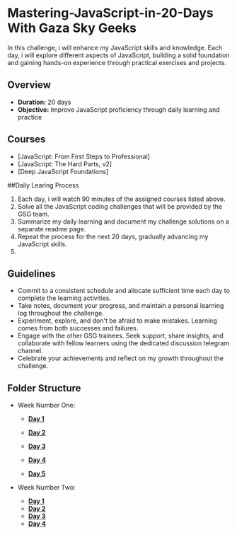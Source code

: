 # Mastering-JavaScript-in-20-Days With Gaza Sky Geeks
In this challenge, i will enhance my JavaScript skills and knowledge. Each day, i will explore different aspects of JavaScript, building a solid foundation and gaining hands-on experience through practical exercises and projects.

## Overview
- **Duration:** 20 days
- **Objective:** Improve JavaScript proficiency through daily learning and practice

## Courses
- [JavaScript: From First Steps to Professional]
- [JavaScript: The Hard Parts, v2]
- [Deep JavaScript Foundations]



##Daily Learing Process
1. Each day, i will watch 90 minutes of the assigned courses listed above.
2. Solve all the JavaScript coding challenges that will be provided by the GSG team.
3. Summarize my daily learning and document my challenge solutions on a separate readme page.
4. Repeat the process for the next 20 days, gradually advancing my JavaScript skills.
5. 


## Guidelines
- Commit to a consistent schedule and allocate sufficient time each day to complete the learning activities.
- Take notes, document your progress, and maintain a personal learning log throughout the challenge.
- Experiment, explore, and don't be afraid to make mistakes. Learning comes from both successes and failures.
- Engage with the other GSG trainees. Seek support, share insights, and collaborate with fellow learners using the dedicated discussion telegram channel.
- Celebrate your achievements and reflect on my growth throughout the challenge.
  
## Folder Structure
+ Week Number One: 
  -  [**Day 1**](https://github.com/Mohammad-taradeh/Mastering-JavaScript-in-20-Days/blob/main/Day1.md)
  -  [**Day 2**](https://github.com/Mohammad-taradeh/Mastering-JavaScript-in-20-Days/blob/main/Day2.md)
  -  [**Day 3**](https://github.com/Mohammad-taradeh/Mastering-JavaScript-in-20-Days/blob/main/Day3.md)
  -  [**Day 4**](https://github.com/Mohammad-taradeh/Mastering-JavaScript-in-20-Days/blob/main/Day4.md)
    
  -  [**Day 5**](https://github.com/Mohammad-taradeh/Mastering-JavaScript-in-20-Days/blob/main/Day5.md)

+ Week Number Two:

    - [**Day 1**](https://github.com/Mohammad-taradeh/Mastering-JavaScript-in-20-Days/blob/main/Day6.md)
    - [**Day 2**](https://github.com/Mohammad-taradeh/Mastering-JavaScript-in-20-Days/blob/main/Day7.md)
    - [**Day 3**](https://github.com/Mohammad-taradeh/Mastering-JavaScript-in-20-Days/blob/main/Day8.md)
    - [**Day 4**](https://github.com/Mohammad-taradeh/Mastering-JavaScript-in-20-Days/blob/main/Day9.md)


